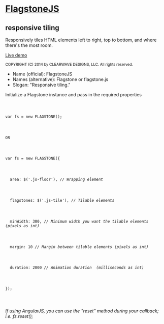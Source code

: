 <h1><a href="http://codepen.io/clearwavedesigns/pen/gbOrvR" target="_blank">FlagstoneJS</a></h1>
<h2>responsive tiling</h2>
<p>Responsively tiles HTML elements left to right, top to bottom, and where there's the most room.</p>
<p><a href="http://codepen.io/clearwavedesigns/pen/gbOrvR" target="_blank">Live demo</a></p>

<small>COPYRIGHT (C) 2014 by CLEARWAVE DESIGNS, LLC.  All rights reserved.</small>

<ul>
  <li>Name (official): FlagstoneJS</li>
  <li>Names (alternative): Flagstone or flagstone.js</li>
  <li>Slogan: "Responsive tiling."</li>
</ul>

<article>
  <p>Initialize a Flagstone instance and pass in the required properties</p>
  <code>
   <p>var fs = new FLAGSTONE();</p>
   <p>OR</p>
    <p>var fs = new FLAGSTONE({</p>
      <p>&#160;&#160;area: $('.js-floor'), <em>// Wrapping element</em></p>
      <p>&#160;&#160;flagstones: $('.js-tile'), <em>// Tilable elements</em></p>
      <p>&#160;&#160;minWidth: 300, <em>// Minimum width you want the tilable elements (pixels as int)</em></p>
      <p>&#160;&#160;margin: 10 <em>// Margin between tilable elements (pixels as int)</em></p>
      <p>&#160;&#160;duration: 2000 <em>// Animation duration  (milliseconds as int)</em></p>
    <p>});</p>
  </code>
  
  <p><em>If using AngularJS, you can use the "reset" method during your callback; i.e. fs.reset();</em></p>
</article>
